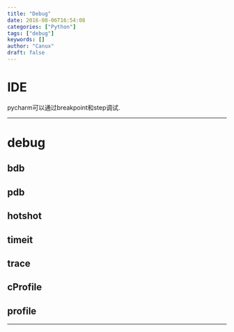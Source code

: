 ```yaml
---
title: "Debug"
date: 2016-08-06T16:54:08
categories: ["Python"]
tags: ["debug"]
keywords: []
author: "Canux"
draft: false
---
```


# IDE

pycharm可以通过breakpoint和step调试.

***

# debug

## bdb

## pdb

## hotshot

## timeit

## trace

## cProfile

## profile

***
